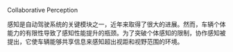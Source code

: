 Collaborative Perception

感知是自动驾驶系统的关键模块之一，近年来取得了很大的进展。然而，车辆个体能力的有限性导致了感知性能提升的瓶颈。为了突破个体感知的限制，协作感知被提出，它使车辆能够共享信息来感知超出视距和视野范围的环境。
